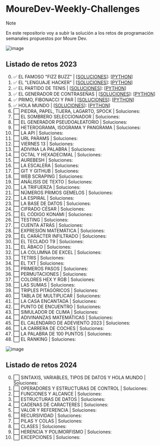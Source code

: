 <h1>MoureDev-Weekly-Challenges</h1>

> [!NOTE]
> En este repositorio voy a subir la solución a los retos de programación semanales propuestos por Moure Dev.

![image](https://github.com/davidlopean/MoureDev-Weekly-Challenges/assets/141661643/27f53e29-ed2e-4141-a395-47f50b5b5f67)

## Listado de retos 2023
0. ✅ EL FAMOSO "FIZZ BUZZ" | [[SOLUCIONES](https://github.com/davidlopean/MoureDev-Weekly-Challenges/blob/adce2f8c52c2c67bf70917a51c0e955d9f29ffda/Retos/0%20-%20EL%20FAMOSO%20%22FIZZ%20BUZZ/fizzbuzz.md)]: [[PYTHON](https://github.com/davidlopean/MoureDev-Weekly-Challenges/blob/086082c4cac8523249ba9177d34c7ce6dca086a5/Retos/0%20-%20EL%20FAMOSO%20%22FIZZ%20BUZZ/fizzbuzz-python.py)]
1. ✅ EL "LENGUAJE HACKER" | [[SOLUCIONES](https://github.com/davidlopean/MoureDev-Weekly-Challenges/blob/ee76a08f5dcd474e1e39b5d9812e7b38a99e030b/Retos/1%20-%20EL%20LENGUAJE%20HACKER/lenguaje_hacker.md)]: [[PYTHON](https://github.com/davidlopean/MoureDev-Weekly-Challenges/blob/ee76a08f5dcd474e1e39b5d9812e7b38a99e030b/Retos/1%20-%20EL%20LENGUAJE%20HACKER/lenguaje_hacker.py)]
2. ✅ EL PARTIDO DE TENIS | [[SOLUCIONES](https://github.com/davidlopean/MoureDev-Weekly-Challenges/blob/d8f11c8d0ddb1bcbd52a60f4772a6ae9b135585f/Retos/2%20-%20EL%20PARTIDO%20DE%20TENIS/tenis.md)]: [[PYTHON](https://github.com/davidlopean/MoureDev-Weekly-Challenges/blob/f4ab027275370c3daae5be7b11dc0cd912dbe99e/Retos/2%20-%20EL%20PARTIDO%20DE%20TENIS/tenis.py)]
3. ✅ EL GENERADOR DE CONTRASEÑAS | [[SOLUCIONES](https://github.com/davidlopean/MoureDev-Weekly-Challenges/blob/2d56a39838cf9c261a65ba98c64a3c2485b3b806/Retos/3%20-%20GENERADOR%20DE%20CONTRASE%C3%91AS/generador_contrase%C3%B1as.md)]: [[PYTHON](https://github.com/davidlopean/MoureDev-Weekly-Challenges/blob/a72fd886e4dd30abcc266233592b31f4bad83bb6/Retos/3%20-%20GENERADOR%20DE%20CONTRASE%C3%91AS/generador_contrase%C3%B1as.py)]
4. ✅ PRIMO, FIBONACCI Y PAR | [[SOLUCIONES](https://github.com/davidlopean/MoureDev-Weekly-Challenges/blob/f0d1f0471ee97122049ae9b89b05891754b9e00e/Retos/4%20-%20PRIMO%2C%20FIBONACCI%20Y%20PAR/primo_fibonacci_par.md)]: [[PYTHON](https://github.com/davidlopean/MoureDev-Weekly-Challenges/blob/f0d1f0471ee97122049ae9b89b05891754b9e00e/Retos/4%20-%20PRIMO%2C%20FIBONACCI%20Y%20PAR/primo_fibonacci_par.py)] 
5. ✅ HOLA MUNDO | [[SOLUCIONES](https://github.com/davidlopean/MoureDev-Weekly-Challenges/blob/27ac5807445dc33b38a6a2bf2cb2354ad503b78c/Retos/5%20-%20HOLA%20MUNDO/hola_mundo.md)]: [[PYTHON](https://github.com/davidlopean/MoureDev-Weekly-Challenges/blob/65b6aec5ea6bded3cda6cbe539e316b164f58545/Retos/5%20-%20HOLA%20MUNDO/hola_mundo.py)] 
6. ⬜ PIEDRA, PAPEL, TIJERA, LAGARTO, SPOCK | Soluciones: 
7. ⬜ EL SOMBRERO SELECCIONADOR | Soluciones:
8. ⬜ EL GENERADOR PSEUDOALEATORIO | Soluciones: 
9. ⬜ HETEROGRAMA, ISOGRAMA Y PANGRAMA | Soluciones: 
10. ⬜ LA API | Soluciones: 
11. ⬜ URL PARAMS | Soluciones: 
12. ⬜ VIERNES 13 | Soluciones:
13. ⬜ ADIVINA LA PALABRA | Soluciones:
14. ⬜ OCTAL Y HEXADECIMAL | Soluciones:
16. ⬜ AUREBESH | Soluciones:
17. ⬜ LA ESCALERA | Soluciones:
18. ⬜ GIT Y GITHUB | Soluciones:
19. ⬜ WEB SCRAPING | Soluciones:
20. ⬜ ANÁLISIS DE TEXTO | Soluciones: 
21. ⬜ LA TRIFUERZA | Soluciones:
22. ⬜ NÚMEROS PRIMOS GEMELOS | Soluciones:
23. ⬜ LA ESPIRAL | Soluciones:
24. ⬜ LA BASE DE DATOS | Soluciones:
25. ⬜ CIFRADO CÉSAR | Soluciones:
26. ⬜ EL CÓDIGO KONAMI | Soluciones:
27. ⬜ TESTING | Soluciones:
28. ⬜ CUENTA ATRÁS | Soluciones:
29. ⬜ EXPRESIÓN MATEMÁTICA | Soluciones:
30. ⬜ EL CARÁCTER INFILTRADO | Soluciones:
31. ⬜ EL TECLADO T9 | Soluciones:
32. ⬜ EL ÁBACO | Soluciones:
33. ⬜ LA COLUMNA DE EXCEL | Soluciones:
34. ⬜ TETRIS | Soluciones:
35. ⬜ EL TXT | Soluciones:
36. ⬜ PRIMEROS PASOS | Soluciones:
37. ⬜ PERMUTACIONES | Soluciones:
38. ⬜ COLORES HEX Y RGB | Soluciones:
39. ⬜ LAS SUMAS | Soluciones:
40. ⬜ TRIPLES PITAGÓRICOS | Soluciones:
41. ⬜ TABLA DE MULTIPLICAR | Soluciones:
42. ⬜ LA CASA ENCANTADA | Soluciones:
43. ⬜ PUNTO DE ENCUENTRO | Soluciones:
44. ⬜ SIMULADOR DE CLIMA | Soluciones:
45. ⬜ ADIVINANZAS MATEMÁTICAS | Soluciones:
46. ⬜ EL CALENDARIO DE ADEVIENTO 2023 | Soluciones:
47. ⬜ LA CARRERA DE COCHES | Soluciones:
48. ⬜ LA PALABRA DE 100 PUNTOS | Soluciones:
49. ⬜ EL RANKING | Soluciones:


![image](https://github.com/davidlopean/MoureDev-Weekly-Challenges/assets/141661643/e81e6303-de1d-459b-a824-4d7da7acd0ab)

## Listado de retos 2024

0. ⬜ SINTAXIS, VARIABLES, TIPOS DE DATOS Y HOLA MUNDO | Soluciones:
1. ⬜	OPERADORES Y ESTRUCTURAS DE CONTROL | Soluciones:
2. ⬜	FUNCIONES Y ALCANCE | Soluciones:
3. ⬜	ESTRUCTURAS DE DATOS | Soluciones:
4. ⬜	CADENAS DE CARACTERES | Soluciones:
5. ⬜	VALOR Y REFERENCIA | Soluciones:
6. ⬜	RECURSIVIDAD | Soluciones:
7. ⬜	PILAS Y COLAS | Soluciones:
8. ⬜	CLASES | Soluciones:
9. ⬜	HERENCIA Y POLIMORFISMO | Soluciones:
10. ⬜ EXCEPCIONES | Soluciones:
